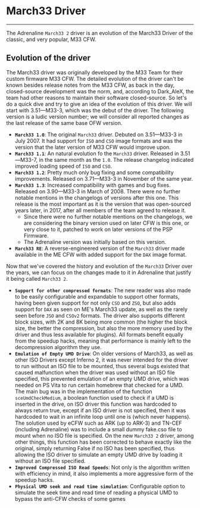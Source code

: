 # March33 Driver
---

The Adrenaline `March33 2` driver is an evolution of the March33 Driver of the classic, and very popular, M33 CFW.


## Evolution of the driver

The March33 driver was originally developed by the M33 Team for their custom firmware M33 CFW. The detailed evolution of the driver can't be known besides release notes from the M33 CFW, as back in the day, closed-source development was the norm, and, according to Dark_AleX, the team had other reasons to maintain their software closed-source. So let's do a quick dive and try to give an idea of the evolution of this driver. We will start with 3.51—M33-3, which was the debut of the driver. The following version is a ludic version number; we will consider all reported changes as the last release of the same base OFW version.

- **`March33 1.0`**: The original `March33` driver. Debuted on 3.51—M33-3 in July 2007. It had support for `ISO` and `CSO` image formats and was the version that the later version of M33 CFW would improve upon.
- **`March33 1.1`**: An natural evolution fo the `March33` driver. Released in 3.51—M33-7, in the same month as the `1.0`. The release changelog indicated improved loading speed of `ISO` and `CSO`.
- **`March33 1.2`**: Pretty much only bug fixing and some compatibility improvements. Released on 3.71—M33-3 in November of the same year.
- **`March33 1.3`**: Increased compatibility with games and bug fixes. Released on 3.90—M33-3 in March of 2008. There were no further notable mentions in the changelogs of versions after this one. This release is the most important as it is the version that was open-sourced years later, in 2017, after all members of the team agreed to release it.
    - Since there were no further notable mentions on the changelogs, we are considering the binary version used on later CFW is this one, or very close to it, patched to work on later versions of the PSP Firmware.
    - The Adrenaline version was initially based on this version.
- **`March33 RE`**: A reverse-engineered version of the `March33` driver made available in the ME CFW with added support for the `DAX` image format.


Now that we've covered the history and evolution of the `March33` Driver over the years, we can focus on the changes made to it in Adrenaline that justify it being called `March33 2`.

- **`Support for other compressed formats`**: The new reader was also made to be easily configurable and expandable to support other formats, having been given support for not only `CSO` and `ZSO`, but also adds support for `DAX` as seen on ME's March33 update, as well as the rarely seen before `JSO` and `CSOv2` formats. The driver also supports different block sizes, with 2K and 8K being more common (the higher the block size, the better the compression, but also the more memory used by the driver and thus less available for plugins). All formats benefit equally from the speedup hacks, meaning that performance is mainly left to the decompression algorithm they use.
- **`Emulation of Empty UMD Drive`**: On older versions of March33, as well as other ISO Drivers except Inferno 2, it was never intended for the driver to run without an ISO file to be mounted, thus several bugs existed that caused malfunction when the driver was used without an ISO file specified, this prevented emulation of an empty UMD drive, which was needed on PS Vita to run certain homebrew that checked for a UMD. The main bug was in the implementation of the function `sceUmdCheckMedium`, a boolean function used to check if a UMD is inserted in the drive, on ISO driver this function was hardcoded to always return true, except if an ISO driver is not specified, then it was hardcoded to wait in an infinite loop until one is (which never happens). The solution used by eCFW such as ARK (up to ARK-3) and TN-CEF (including Adrenaline) was to include a small dummy fake.cso file to mount when no ISO file is specified. On the new `March33 2` driver, among other things, this function has been corrected to behave exactly like the original, simply returning False if no ISO has been specified, thus allowing the ISO driver to simulate an empty UMD drive by loading it without an ISO file specified.
- **`Improved Compressed ISO Read Speeds`**: Not only is the algorithm written with efficiency in mind, it also implements a more aggressive form of the speedup hacks.
- **`Physical UMD seek and read time simulation`**: Configurable option to simulate the seek time and read time of reading a physical UMD to bypass the anti-CFW checks of some games
